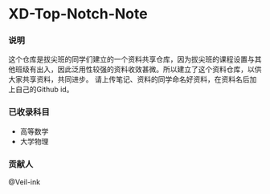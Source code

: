 # XD-Top-Notch-Note

### 说明
这个仓库是拔尖班的同学们建立的一个资料共享仓库，因为拔尖班的课程设置与其他班级有出入，因此泛用性较强的资料收效甚微。所以建立了这个资料仓库，以供大家共享资料，共同进步。
请上传笔记、资料的同学命名好资料，在资料名后加上自己的Github id。

### 已收录科目
- 高等数学
- 大学物理

### 贡献人
@Veil-ink
